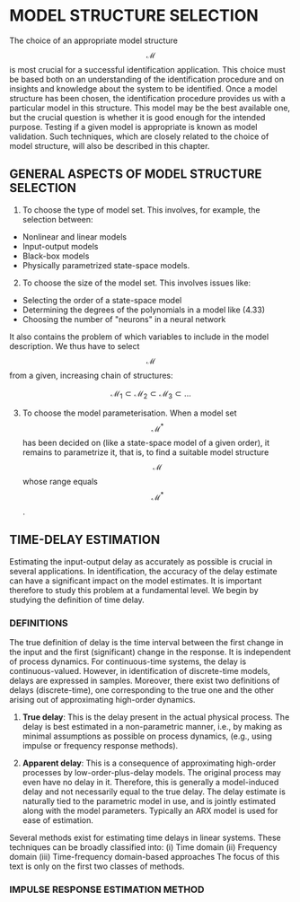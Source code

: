 # MODEL STRUCTURE SELECTION

The choice of an appropriate model structure $$\mathcal{M}$$ is most crucial for a successful identification application. This choice must be based both on an understanding of the identification procedure and on insights and knowledge about the system to be identified.
Once a model structure has been chosen, the identification procedure provides us with a particular model in this structure. This model may be the best available one, but the crucial question is whether it is good enough for the intended purpose. Testing if a given model is appropriate is known as model validation. Such techniques, which are closely related to the choice of model structure, will also be described in this chapter.

## GENERAL ASPECTS OF MODEL STRUCTURE SELECTION

1. To choose the type of model set.
This involves, for example, the selection between:
- Nonlinear and linear models
- Input-output models
- Black-box models
- Physically parametrized state-space models.

2. To choose the size of the model set.
This involves issues like:
- Selecting the order of a state-space model
- Determining the degrees of the polynomials in a model like (4.33)
- Choosing the number of "neurons" in a neural network

It also contains the problem of which variables to include in the model description. We thus have to select $$\mathcal{M}$$ from a given, increasing chain of structures:

$$\mathcal{M}_1 \subset \mathcal{M}_2 \subset \mathcal{M}_3 \subset ...$$

3. To choose the model parameterisation.
When a model set $$\mathcal{M}^*$$ has been decided on (like a state-space model of a given order), it remains to parametrize it, that is, to find a suitable model structure $$\mathcal{M}$$ whose range equals $$\mathcal{M}^*$$.

## TIME-DELAY ESTIMATION

Estimating the input-output delay as accurately as possible is crucial in several applications. In identification, the accuracy of the delay estimate can have a significant impact on the model estimates. It is important therefore to study this problem at a fundamental level. We begin by studying the definition of time delay.

### DEFINITIONS

The true definition of delay is the time interval between the first change in the input and the first (significant) change in the response. It is independent of process dynamics. For continuous-time systems, the delay is continuous-valued. However, in identification of discrete-time models, delays are expressed in samples. Moreover, there exist two definitions of delays (discrete-time), one corresponding to the true one and the other arising out of approximating high-order dynamics.

1. **True delay**: This is the delay present in the actual physical process. The delay is best estimated in a non-parametric manner, i.e., by making as minimal assumptions as possible on process dynamics, (e.g., using impulse or frequency response methods).

2. **Apparent delay**: This is a consequence of approximating high-order processes by low-order-plus-delay models. The original process may even have no delay in it. Therefore, this is generally a model-induced delay and not necessarily equal to the true delay. The delay estimate is naturally tied to the parametric model in use, and is jointly estimated along with the model parameters. Typically an ARX model is used for ease of estimation.

Several methods exist for estimating time delays in linear systems. These techniques can be broadly classified into:
(i) Time domain
(ii) Frequency domain
(iii) Time-frequency domain-based approaches
The focus of this text is only on the first two classes of methods.

### IMPULSE RESPONSE ESTIMATION METHOD








